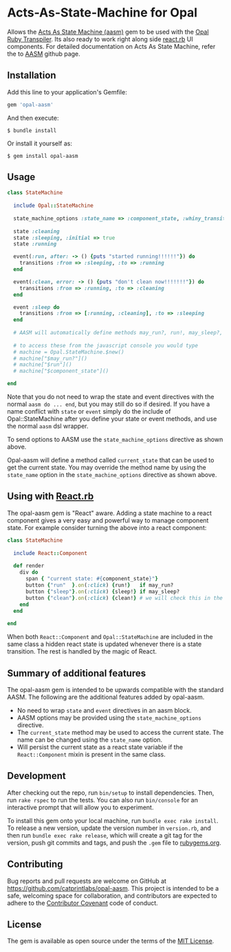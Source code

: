 # Acts-As-State-Machine for Opal

Allows the [Acts As State Machine (aasm)](https://github.com/aasm/aasm) gem to be used with the [Opal Ruby Transpiler](http://opalrb.org/).  Its also ready to work right along side [react.rb](https://github.com/zetachang/react.rb) UI components.  For detailed documentation on Acts As State Machine, refer the to [AASM](https://github.com/aasm/aasm) github page.

## Installation

Add this line to your application's Gemfile:

```ruby
gem 'opal-aasm'
```

And then execute:

    $ bundle install

Or install it yourself as:

    $ gem install opal-aasm

## Usage

```ruby
class StateMachine
  
  include Opal::StateMachine
  
  state_machine_options :state_name => :component_state, :whiny_transitions => true
  
  state :cleaning
  state :sleeping, :initial => true
  state :running

  event(:run, after: -> () {puts "started running!!!!!!"}) do
    transitions :from => :sleeping, :to => :running
  end

  event(:clean, error: -> () {puts "don't clean now!!!!!!!"}) do
    transitions :from => :running, :to => :cleaning
  end

  event :sleep do
    transitions :from => [:running, :cleaning], :to => :sleeping
  end
  
  # AASM will automatically define methods may_run?, run!, may_sleep?, sleep! etc
  
  # to access these from the javascript console you would type 
  # machine = Opal.StateMachine.$new()
  # machine["$may_run?"]()
  # machine["$run"]()
  # machine["$component_state"]()

end
```

Note that you do not need to wrap the state and event directives with the normal `aasm do ... end`, but you 
may still do so if desired. If you have a name conflict with `state` or `event` simply do the include of Opal::StateMachine after you define your state or event methods, and use the normal `aasm` dsl wrapper.

To send options to AASM use the `state_machine_options` directive as shown above.

Opal-aasm will define a method called `current_state` that can be used to get the current state.  You may override
the method name by using the `state_name` option in the `state_machine_options` directive as shown above. 

## Using with [React.rb](https://github.com/zetachang/react.rb) 

The opal-aasm gem is "React" aware.  Adding a state machine to a react component gives a very easy and powerful way to manage component state.   For example consider turning the above into a react component:

```ruby
class StateMachine
  
  include React::Component
  
  def render
    div do
      span { "current state: #{component_state}"}
      button {"run"  }.on(:click) {run!}   if may_run?
      button {"sleep"}.on(:click) {sleep!} if may_sleep?
      button {"clean"}.on(:click) {clean!} # we will check this in the state call back 
    end
  end
  
end
```

When both `React::Component` and `Opal::StateMachine` are included in the same class a hidden react state is updated whenever there is a state transition.  The rest is handled by the magic of React.

## Summary of additional features 

The opal-aasm gem is intended to be upwards compatible with the standard AASM.  The following are the additional features added by opal-aasm.

* No need to wrap `state` and `event` directives in an aasm block.
* AASM options may be provided using the `state_machine_options` directive.
* The `current_state` method may be used to access the current state.  The name can be changed using the `state_name` option.
* Will persist the current state as a react state variable if the `React::Component` mixin is present in the same class.

## Development

After checking out the repo, run `bin/setup` to install dependencies. Then, run `rake rspec` to run the tests. You can also run `bin/console` for an interactive prompt that will allow you to experiment.

To install this gem onto your local machine, run `bundle exec rake install`. To release a new version, update the version number in `version.rb`, and then run `bundle exec rake release`, which will create a git tag for the version, push git commits and tags, and push the `.gem` file to [rubygems.org](https://rubygems.org).

## Contributing

Bug reports and pull requests are welcome on GitHub at https://github.com/catprintlabs/opal-aasm. This project is intended to be a safe, welcoming space for collaboration, and contributors are expected to adhere to the [Contributor Covenant](contributor-covenant.org) code of conduct.


## License

The gem is available as open source under the terms of the [MIT License](http://opensource.org/licenses/MIT).

